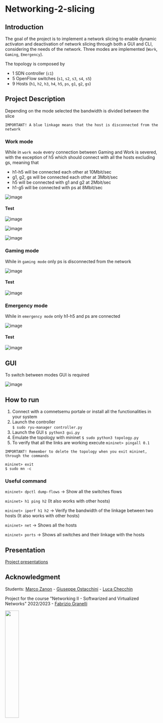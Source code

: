 # Networking-2-slicing

## Introduction
The goal of the project is to implement a network slicing to enable dynamic activaton and deactivation of network slicing through both a GUI and CLI, considering the needs of the network. Three modes are implemented (```Work```, ```Gaming```, ```Emergency```).

The topology is composed by
- 1 SDN controller (```c1```)
- 5 OpenFlow switches (```s1```, ```s2```, ```s3```, ```s4```, ```s5```)
- 9 Hosts (```h1```, ```h2```, ```h3```, ```h4```, ```h5```, ```ps```, ```g1```, ```g2```, ```gs```)

## Project Description
Depending on the mode selected the bandwidth is divided between the slice

```IMPORTANT! A blue linkage means that the host is disconnected from the network```

### Work mode
While in ```work mode``` every connection between Gaming and Work is severed, with the exception of h5 which should connect with all the hosts excluding gs, meaning that 
- h1-h5 will be connected each other at 10Mbit/sec
- g1, g2, gs will be connected each other at 3Mbit/sec
- h5 will be connected with g1 and g2 at 2Mbit/sec
- h1-g5 will be connected with ps at 8Mbit/sec

![image](images/Work.png)

#### Test

![image](images/pingall_work.png)

![image](images/iper_g1_h5.png)

![image](images/iperf%20_h1_p_serv.png)



### Gaming mode
While in ```gaming mode``` only ps is disconnected from the network

![image](images/Gaming.png)

#### Test

![image](images/pingall_gaming.png)


### Emergency mode
While in ```emergency mode``` only h1-h5 and ps are connected

![image](images/Emergency.png)

#### Test

![image](images/pingall_emergency.png)

## GUI
To switch between modes GUI is required

![image](images/GUI.png)

## How to run
1. Connect with a comnetsemu portale or install all the functionalities in your system
2. Launch the controller  
```$ sudo ryu-manager controller.py```
3. Launch the GUI
```$ python3 gui.py```
4. Emulate the topology with mininet
```$ sudo python3 topology.py```
5. To verify that all the links are working execute 
```mininet> pingall 0.1```

```IMPORTANT! Remember to delete the topology when you exit mininet, through the commands```

```
mininet> exit
$ sudo mn -c
```

### Useful command 
```mininet> dpctl dump-flows``` -> Show all the switches flows

```mininet> h1 ping h2``` (It also works with other hosts) 

```mininet> iperf h1 h2``` -> Verify the bandwidth of the linkage between two hosts (It also works with other hosts)

```mininet> net``` -> Shows all the hosts

```mininet> ports``` -> Shows all switches and their linkage with the hosts


## Presentation
[Project presentations](https://www.canva.com/design/DAFoYFIvK24/ZPs5t2_PmwqwCJam0pWI1Q/edit?utm_content=DAFoYFIvK24&utm_campaign=designshare&utm_medium=link2&utm_source=sharebutton)

## Acknowledgment
Students: [Marco Zanon](https://github.com/marco-zan) - [Giuseppe Ostacchini](https://github.com/beppeosta) - [Luca Checchin](https://github.com/Kayser9)

Project for the course "Networking II - Softwarized and Virtualized Networks" 2022/2023 - [
Fabrizio Granelli](https://webapps.unitn.it/du/it/Persona/PER0003067/Curriculum)


<img src="https://user-images.githubusercontent.com/101217680/231458391-f247b1ba-2c5b-474d-ad5f-a40939d57d3d.png" width=30% height=30%>
